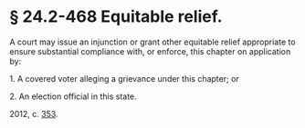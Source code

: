 # § 24.2-468 Equitable relief.

<p>A court may issue an injunction or grant other equitable relief appropriate to ensure substantial compliance with, or enforce, this chapter on application by:</p><p>1. A covered voter alleging a grievance under this chapter; or</p><p>2. An election official in this state.</p><p>2012, c. <a href='http://lis.virginia.gov/cgi-bin/legp604.exe?121+ful+CHAP0353'>353</a>.</p>